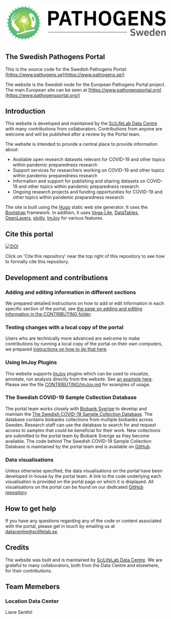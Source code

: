 # ![The Swedish Pathogens Portal](static/img/site_logo/swe_pathogens_logo.png)

## The Swedish Pathogens Portal

This is the source code for the Swedish Pathogens Portal:
[https://www.pathogens.se](https://www.pathogens.se/)

The website is the Swedish node for the European Pathogens Portal project.
The main European site can be seen at [https://www.pathogensportal.org](https://www.pathogensportal.org/)

## Introduction

This website is developed and maintained by the [SciLifeLab Data Centre](https://www.scilifelab.se/data/) with many contributions from collaborators. Contributions from anyone are welcome and will be published after a review by the Portal team.

The website is intended to provide a central place to provide information about:

- Available open research datasets relevant for COVID-19 and other topics within pandemic preparedness research
- Support services for researchers working on COVID-19 and other topics within pandemic preparedness research
- Information and support for publishing and sharing datasets on COVID-19 and other topics within pandemic preparedness research
- Ongoing research projects and funding opportunities for COVID-19 and other topics within pandemic preparedness research

The site is built using the [Hugo](https://gohugo.io/) static web site generator.
It uses the [Bootstrap](https://getbootstrap.com/) framework. In addition, it uses [Vega-Lite](https://vega.github.io/vega-lite/), [DataTables](https://datatables.net/), [OpenLayers](https://openlayers.org/), [plotly](https://plotly.com/), [ImJoy](https://imjoy.io/) for various features.

## Cite this portal

<a href="https://zenodo.org/doi/10.5281/zenodo.10629602"><img src="https://zenodo.org/badge/256458920.svg" alt="DOI"></a>

Click on 'Cite this repository' near the top right of this repository to see how to formally cite this repository.

## Development and contributions

### Adding and editing information in different sections

We prepared detailed instructions on how to add or edit information in each specific section of the portal, see [the page on adding and editing information in the CONTRIBUTING folder](https://github.com/ScilifelabDataCentre/pathogens-portal/blob/develop/CONTRIBUTING/adding_editing_information.md).

### Testing changes with a local copy of the portal

Users who are technically more advanced are welcome to make contributions by running a local copy of the portal on their own computers, we prepared [instructions on how to do that here](https://github.com/ScilifelabDataCentre/pathogens-portal/blob/develop/CONTRIBUTING/running_a_local_copy.md).

### Using ImJoy Plugins

This website supports [ImJoy](https://imjoy.io) plugins which can be used to visualize, annotate, run analysis directly from the website. See [an example here](https://covid19dataportal.se/highlights/immunofluorescence/). Please see the file [CONTRIBUTING/ImJoy.md](https://github.com/ScilifelabDataCentre/pathogens-portal/blob/develop/CONTRIBUTING/ImJoy.md) for examples of usage.

### The Swedish COVID-19 Sample Collection Database

The portal team works closely with [Biobank Sverige](https://biobanksverige.se) to develop and maintain the [The Swedish COVID-19 Sample Collection Database](https://biobanks.covid19dataportal.se). The database contains biobanks collections from multiple biobanks across Sweden. Research staff can use the database to search for and request access to samples that could be beneficial for their work. New collections are submitted to the portal team by Biobank Sverige as they become available. The code behind The Swedish COVID-19 Sample Collection Database is maintained by the portal team and is available on [GitHub](https://github.com/ScilifelabDataCentre/covid-sample-collection-database).

### Data visualisations

Unless otherwise specified, the data visualisations on the portal have been developed in-house by the portal team. A link to the code underlying each visualisation is provided on the portal page on which it is displayed. All visualisations on the portal can be found on our dedicated [GitHub repository](https://github.com/ScilifelabDataCentre/pathogens-portal-visualisations).

## How to get help

If you have any questions regarding any of the code or content associated with the portal, please get in touch by emailing us at [datacentre@scilifelab.se](mailto:datacentre@scilifelab.se).

## Credits

The website was built and is maintained by [SciLifeLab Data Centre](https://www.scilifelab.se/data/). We are grateful to many collaborators, both from the Data Centre and elsewhere, for their contributions.


## Team Memebers

### Location Data Center

Liane
Senthil
